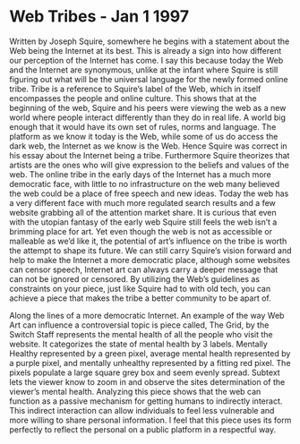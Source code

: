 # Web Tribes - Jan 1 1997

Written by Joseph Squire, somewhere he begins with a statement about the Web being the Internet at its best. This is already a sign into how different our perception of the Internet has come. I say this because today the Web and the Internet are synonymous, unlike at the infant where Squire is still figuring out what will be the universal language for the newly formed online tribe. Tribe is a reference to Squire’s label of the Web, which in itself encompasses the people and online culture. This shows that at the beginning of the web, Squire and his peers were viewing the web as a new world where people interact differently than they do in real life. A world big enough that it would have its own set of rules, norms and language. The platform as we know it today is the Web, while some of us do access the dark web, the Internet as we know is the Web. Hence Squire was correct in his essay about the Internet being a tribe. Furthermore Squire theorizes that artists are the ones who will give expression to the beliefs and values of the web. The online tribe in the early days of the Internet has a much more democratic face, with little to no infrastructure on the web many believed the web could be a place of free speech and new ideas. Today the web has a very different face with much more regulated search results and a few website grabbing all of the attention market share. It is curious that even with the utopian fantasy of the early web Squire still feels the web isn’t a brimming place for art. Yet even though the web is not as accessible or malleable as we’d like it, the potential of art’s influence on the tribe is worth the attempt to shape its future. We can still carry Squire’s vision forward and help to make the Internet a more democratic place, although some websites can censor speech, Internet art can always carry a deeper message that can not be ignored or censored. By utilizing the Web’s guidelines as constraints on your piece, just like Squire had to with old tech, you can achieve a piece that makes the tribe a better community to be apart of.

Along the lines of a more democratic Internet. An example of the way Web Art can influence a controversial topic is piece called, The Grid, by the Switch Staff represents the mental health of all the people who visit the website. It categorizes the state of mental health by 3 labels. Mentally Healthy represented by a green pixel, average mental health represented by a purple pixel, and mentally unhealthy represented by a fitting red pixel. The pixels populate a large square grey box and seem evenly spread. Subtext lets the viewer know to zoom in and observe the sites determination of the viewer’s mental health. Analyzing this piece shows that the web can function as a passive mechanism for getting humans to indirectly interact. This indirect interaction can allow individuals to feel less vulnerable and more willing to share personal information. I feel that this piece uses its form perfectly to reflect the personal on a public platform in a respectful way.
